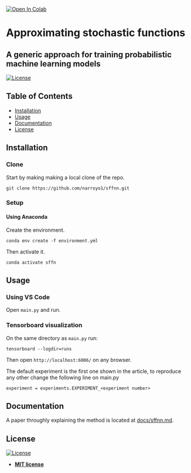 [![Open In Colab](https://colab.research.google.com/assets/colab-badge.svg)](https://colab.research.google.com/github/narroyo1/sffnn/blob/master/main.py)

# Approximating stochastic functions
## A generic approach for training probabilistic machine learning models

[![License](http://img.shields.io/:license-mit-blue.svg?style=flat-square)](http://badges.mit-license.org)

## Table of Contents
- [Installation](#installation)
- [Usage](#usage)
- [Documentation](#documentation)
- [License](#license)

## Installation
### Clone
Start by making making a local clone of the repo.
```shell
git clone https://github.com/narroyo1/sffnn.git
```
### Setup
#### Using Anaconda
Create the environment.
```shell
conda env create -f environment.yml
```

Then activate it.
```shell
conda activate sffn
```

## Usage
### Using VS Code
Open `main.py` and run.

### Tensorboard visualization
On the same directory as `main.py` run:
```shell
tensorboard --logdir=runs
```

Then open `http://localhost:6006/` on any browser.

The default experiment is the first one shown in the article, to reproduce any other change the following line on main.py
```
experiment = experiments.EXPERIMENT_<experiment number>
```

## Documentation

A paper throughly explaining the method is located at [docs/sffnn.md](docs/sffn.md).

## License

[![License](http://img.shields.io/:license-mit-blue.svg?style=flat-square)](http://badges.mit-license.org)

- **[MIT license](http://opensource.org/licenses/mit-license.php)**
